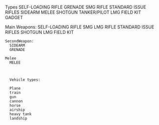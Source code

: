Types
  SELF-LOADING RIFLE
  GRENADE
  SMG
  RIFLE
  STANDARD ISSUE RIFLES
  SIDEARM
  MELEE
  SHOTGUN
  TANKER/PILOT
  LMG
  FIELD KIT
  GADGET


  Main Weapons:
    SELF-LOADING RIFLE
    SMG
    LMG
    RIFLE
    STANDARD ISSUE RIFLES
    SHOTGUN
    LMG
    FIELD KIT


    SecondWeapon:
      SIDEARM
      GRENADE

    Melee
      MELEE



      Vehicle types:

      Plane
      train
      gun
      cannon
      horse
      airship
      heavy tank
      landship
